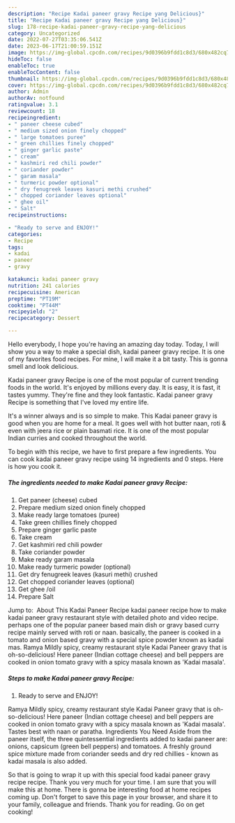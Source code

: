 ```yaml
---
description: "Recipe Kadai paneer gravy Recipe yang Delicious}"
title: "Recipe Kadai paneer gravy Recipe yang Delicious}"
slug: 178-recipe-kadai-paneer-gravy-recipe-yang-delicious
category: Uncategorized
date: 2022-07-27T03:35:06.541Z
date: 2023-06-17T21:00:59.151Z
image: https://img-global.cpcdn.com/recipes/9d0396b9fdd1c8d3/680x482cq70/kadai-paneer-gravy-recipe-recipe-main-photo.jpg
hideToc: false
enableToc: true
enableTocContent: false
thumbnail: https://img-global.cpcdn.com/recipes/9d0396b9fdd1c8d3/680x482cq70/kadai-paneer-gravy-recipe-recipe-main-photo.jpg
cover: https://img-global.cpcdn.com/recipes/9d0396b9fdd1c8d3/680x482cq70/kadai-paneer-gravy-recipe-recipe-main-photo.jpg
author: Admin
authorAv: notfound
ratingvalue: 3.1
reviewcount: 18
recipeingredient:
- " paneer cheese cubed"
- " medium sized onion finely chopped"
- " large tomatoes puree"
- " green chillies finely chopped"
- " ginger garlic paste"
- " cream"
- " kashmiri red chili powder"
- " coriander powder"
- " garam masala"
- " turmeric powder optional"
- " dry fenugreek leaves kasuri methi crushed"
- " chopped coriander leaves optional"
- " ghee oil"
- " Salt"
recipeinstructions:

- "Ready to serve and ENJOY!"
categories:
- Recipe
tags:
- kadai
- paneer
- gravy

katakunci: kadai paneer gravy 
nutrition: 241 calories
recipecuisine: American
preptime: "PT19M"
cooktime: "PT44M"
recipeyield: "2"
recipecategory: Dessert

---
```



Hello everybody, I hope you're having an amazing day today. Today, I will show you a way to make a special dish, kadai paneer gravy recipe. It is one of my favorites food recipes. For mine, I will make it a bit tasty. This is gonna smell and look delicious.

Kadai paneer gravy Recipe is one of the most popular of current trending foods in the world. It's enjoyed by millions every day. It is easy, it is fast, it tastes yummy. They're fine and they look fantastic. Kadai paneer gravy Recipe is something that I've loved my entire life.

It&#39;s a winner always and is so simple to make. This Kadai paneer gravy is good when you are home for a meal. It goes well with hot butter naan, roti &amp; even with jeera rice or plain basmati rice. It is one of the most popular Indian curries and cooked throughout the world.


To begin with this recipe, we have to first prepare a few ingredients. You can cook kadai paneer gravy recipe using 14 ingredients and 0 steps. Here is how you cook it.

<!--inarticleads1-->

##### The ingredients needed to make Kadai paneer gravy Recipe:

1. Get  paneer (cheese) cubed
1. Prepare  medium sized onion finely chopped
1. Make ready  large tomatoes (puree)
1. Take  green chillies finely chopped
1. Prepare  ginger garlic paste
1. Take  cream
1. Get  kashmiri red chili powder
1. Take  coriander powder
1. Make ready  garam masala
1. Make ready  turmeric powder (optional)
1. Get  dry fenugreek leaves (kasuri methi) crushed
1. Get  chopped coriander leaves (optional)
1. Get  ghee /oil
1. Prepare  Salt


Jump to: ️ About This Kadai Paneer Recipe kadai paneer recipe how to make kadai paneer gravy restaurant style with detailed photo and video recipe. perhaps one of the popular paneer based main dish or gravy based curry recipe mainly served with roti or naan. basically, the paneer is cooked in a tomato and onion based gravy with a special spice powder known as kadai mas. Ramya Mildly spicy, creamy restaurant style Kadai Paneer gravy that is oh-so-delicious! Here paneer (Indian cottage cheese) and bell peppers are cooked in onion tomato gravy with a spicy masala known as &#39;Kadai masala&#39;. 

<!--inarticleads2-->

##### Steps to make Kadai paneer gravy Recipe:


1. Ready to serve and ENJOY!

Ramya Mildly spicy, creamy restaurant style Kadai Paneer gravy that is oh-so-delicious! Here paneer (Indian cottage cheese) and bell peppers are cooked in onion tomato gravy with a spicy masala known as &#39;Kadai masala&#39;. Tastes best with naan or paratha. Ingredients You Need Aside from the paneer itself, the three quintessential ingredients added to kadai paneer are: onions, capsicum (green bell peppers) and tomatoes. A freshly ground spice mixture made from coriander seeds and dry red chillies - known as kadai masala is also added. 

So that is going to wrap it up with this special food kadai paneer gravy recipe recipe. Thank you very much for your time. I am sure that you will make this at home. There is gonna be interesting food at home recipes coming up. Don't forget to save this page in your browser, and share it to your family, colleague and friends. Thank you for reading. Go on get cooking!
